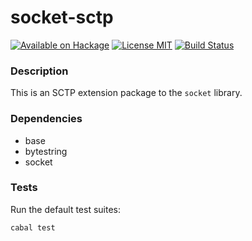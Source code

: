 socket-sctp
===========

[![Available on Hackage][badge-hackage]][hackage]
[![License MIT][badge-license]][license]
[![Build Status][badge-travis]][travis]

### Description

This is an SCTP extension package to the `socket` library.

### Dependencies

   - base
   - bytestring
   - socket

### Tests

Run the default test suites:

```bash
cabal test
```

[badge-travis]: https://img.shields.io/travis/lpeterse/haskell-socket-sctp.svg
[travis]: https://travis-ci.org/lpeterse/haskell-socket-sctp
[badge-hackage]: https://img.shields.io/hackage/v/socket-sctp.svg?dummy
[hackage]: https://hackage.haskell.org/package/socket-sctp
[badge-license]: https://img.shields.io/badge/license-MIT-green.svg?dummy
[license]: https://github.com/lpeterse/haskell-socket-sctp/blob/master/LICENSE
[issues]: https://github.com/lpeterse/haskell-socket-sctp/issues
[Github]: https://github.com/lpeterse/haskell-socket-sctp